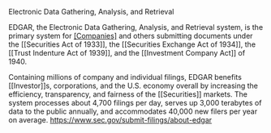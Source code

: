 Electronic Data Gathering, Analysis, and Retrieval

EDGAR, the Electronic Data Gathering, Analysis, and Retrieval system, is the primary system for [[Companies]]([[Issuer]]s) and others submitting documents under the [[Securities Act of 1933]], the [[Securities Exchange Act of 1934]], the [[Trust Indenture Act of 1939]], and the [[Investment Company Act]] of 1940. 

Containing millions of company and individual filings, EDGAR benefits [[Investor]]s, corporations, and the U.S. economy overall by increasing the efficiency, transparency, and fairness of the [[Securities]] markets. The system processes about 4,700 filings per day, serves up 3,000 terabytes of data to the public annually, and accommodates 40,000 new filers per year on average.
https://www.sec.gov/submit-filings/about-edgar